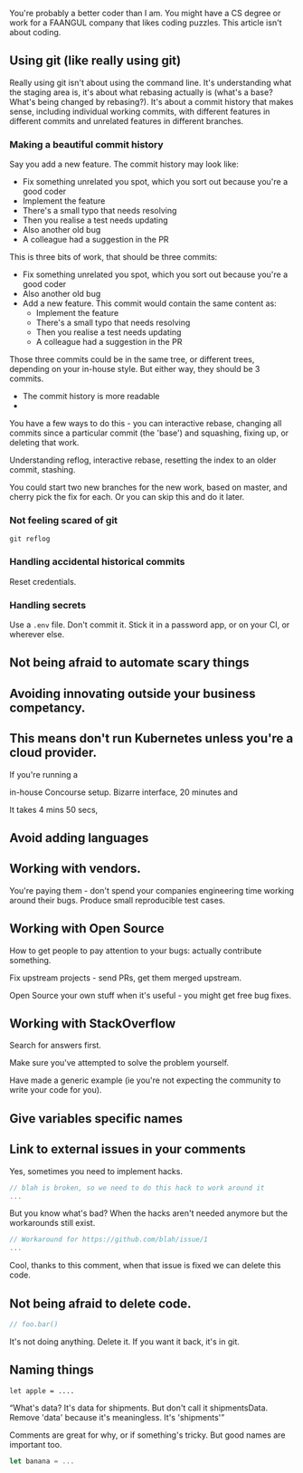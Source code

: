 You're probably a better coder than I am. You might have a CS degree or work for a FAANGUL company that likes coding puzzles. This article isn't about coding. 

## Using git (like really using git)

Really using git isn't about using the command line. It's understanding what the staging area is, it's about what rebasing actually is (what's a base? What's being changed by rebasing?). It's about a commit history that makes sense, including individual working commits, with different features in different commits and unrelated features in different branches.

### Making a beautiful commit history

Say you add a new feature. The commit history may look like:

 - Fix something unrelated you spot, which you sort out because you're a good coder
 - Implement the feature
 - There's a small typo that needs resolving
 - Then you realise a test needs updating
 - Also another old bug
 - A colleague had a suggestion in the PR

This is three bits of work, that should be three commits:

- Fix something unrelated you spot, which you sort out because you're a good coder
- Also another old bug
- Add a new feature. This commit would contain the same content as:
  - Implement the feature
  - There's a small typo that needs resolving
  - Then you realise a test needs updating
  - A colleague had a suggestion in the PR

Those three commits could be in the same tree, or different trees, depending on your in-house style. But either way, they should be 3 commits. 

 - The commit history is more readable
 - 


You have a few ways to do this - you can interactive rebase, changing all commits since a particular commit (the 'base') and squashing, fixing up, or deleting that work.

Understanding reflog, interactive rebase, resetting the index to an older commit, stashing.

You could start two new branches for the new work, based on master, and cherry pick the fix for each. Or you can skip this and do it later.


### Not feeling scared of git

`git reflog`

### Handling accidental historical commits

Reset credentials. 

### Handling secrets

Use a `.env` file. Don't commit it. Stick it in a password app, or on your CI, or wherever else. 





## Not being afraid to automate scary things

## Avoiding innovating outside your business competancy. 

## This means don't run Kubernetes unless you're a cloud provider.

If you're running a 

in-house Concourse setup. Bizarre interface, 20 minutes and 

It takes 4 mins 50 secs, 

## Avoid adding languages 

## Working with vendors.

You're paying them - don't spend your companies engineering time working around their bugs. Produce small reproducible test cases.

## Working with Open Source

How to get people to pay attention to your bugs: actually contribute something. 

Fix upstream projects - send PRs, get them merged upstream.

Open Source your own stuff when it's useful - you might get free bug fixes.

## Working with StackOverflow

Search for answers first.

Make sure you've attempted to solve the problem yourself.

Have made a generic example (ie you're not expecting the community to write your code for you).

## Give variables specific names

## Link to external issues in your comments

Yes, sometimes you need to implement hacks. 

```javascript
// blah is broken, so we need to do this hack to work around it
...
```

But you know what's bad? When the hacks aren't needed anymore but the workarounds still exist.

```javascript
// Workaround for https://github.com/blah/issue/1
...
```

Cool, thanks to this comment, when that issue is fixed we can delete this code.

## Not being afraid to delete code.

```javascript
// foo.bar()
```

It's not doing anything. Delete it. If you want it back, it's in git.

## Naming things

```javascript// Actually a banana
let apple = ....
```

<q>What's data? It's data for shipments. But don't call it shipmentsData. Remove 'data' because it's meaningless. It's 'shipments'</q>

Comments are great for why, or if something's tricky. But good names are important too.

```javascript
let banana = ...
```
